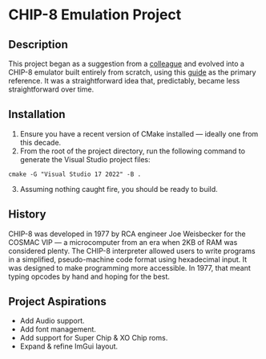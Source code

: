 # CHIP-8 Emulation Project
## Description
This project began as a suggestion from a [colleague](https://github.com/MoltenMoustache/CHIP-8/tree/master) and evolved into a CHIP-8 emulator built entirely from scratch, using this [guide](https://tobiasvl.github.io/blog/write-a-chip-8-emulator/) as the primary reference. It was a straightforward idea that, predictably, became less straightforward over time.

## Installation
1. Ensure you have a recent version of CMake installed — ideally one from this decade.
2. From the root of the project directory, run the following command to generate the Visual Studio project files:
```
cmake -G "Visual Studio 17 2022" -B .
```
3. Assuming nothing caught fire, you should be ready to build.

## History
CHIP-8 was developed in 1977 by RCA engineer Joe Weisbecker for the COSMAC VIP — a microcomputer from an era when 2KB of RAM was considered plenty.
The CHIP-8 interpreter allowed users to write programs in a simplified, pseudo-machine code format using hexadecimal input.
It was designed to make programming more accessible. In 1977, that meant typing opcodes by hand and hoping for the best.

## Project Aspirations
- Add Audio support.
- Add font management.
- Add support for Super Chip & XO Chip roms.
- Expand & refine ImGui layout.
